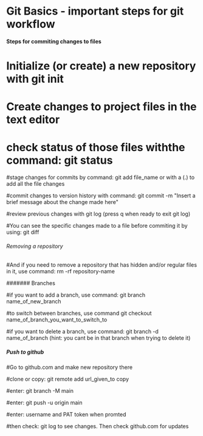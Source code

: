 # Git Basics - important steps for git workflow


#### Steps for commiting changes to files

# Initialize (or create) a new repository with git init

# Create changes to project files in the text editor

# check status of those files withthe command: git status

#stage changes for commits by command: git add file_name 
          or with a (.) to add all the file changes

#commit changes to version history with command: 
          git commit -m "Insert a brief message about the change made here"

#review previous changes with git log (press q when ready to exit git log)

#You can see the specific changes made to a file before commiting it by using: git diff


###### Removing a repository

#And if you need to remove a repository that has hidden and/or regular files in it, 
          use command: rm -rf repository-name


####### Branches

#if you want to add a branch, use command: git branch name_of_new_branch 

#to switch between branches, use command git checkout name_of_branch_you_want_to_switch_to 

#if you want to delete a branch, use command: git branch -d name_of_branch 
          (hint: you cant be in that branch when trying to delete it)
          
          
##### Push to github 

#Go to github.com and make new repository there

#clone or copy: git remote add url_given_to copy

#enter: git branch -M main

#enter: git push -u origin main

#enter: username and PAT token when promted

#then check: git log to see changes. Then check github.com for updates